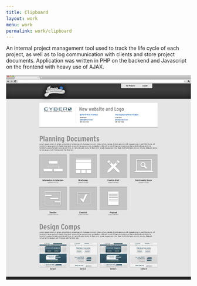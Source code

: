 ```yaml
---
title: Clipboard
layout: work
menu: work
permalink: work/clipboard
---
```


An internal project management tool used to track the life cycle of each project, as well as to log communication with clients and store project documents.
Application was written in PHP on the backend and Javascript on the frontend with heavy use of AJAX.

![Clipboard 1](/work/images/clipboard-1.jpg)